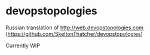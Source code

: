 # devopstopologies

Russian translation of http://web.devopstopologies.com (https://github.com/SkeltonThatcher/devopstopologies)

Currently WIP
